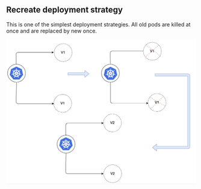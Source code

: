 ## Recreate deployment strategy

This is one of the simplest deployment strategies. All old pods are killed at once and are replaced by new once.

![Recreate Deployment](../images/recreate.png)
